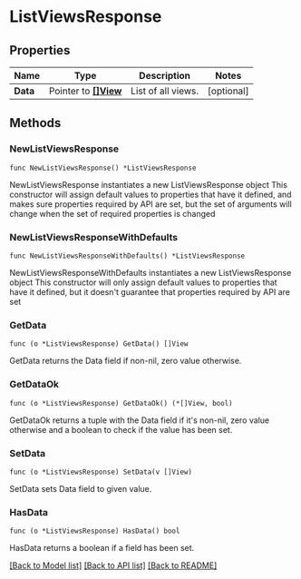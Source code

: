 # ListViewsResponse

## Properties

Name | Type | Description | Notes
------------ | ------------- | ------------- | -------------
**Data** | Pointer to [**[]View**](View.md) | List of all views. | [optional] 

## Methods

### NewListViewsResponse

`func NewListViewsResponse() *ListViewsResponse`

NewListViewsResponse instantiates a new ListViewsResponse object
This constructor will assign default values to properties that have it defined,
and makes sure properties required by API are set, but the set of arguments
will change when the set of required properties is changed

### NewListViewsResponseWithDefaults

`func NewListViewsResponseWithDefaults() *ListViewsResponse`

NewListViewsResponseWithDefaults instantiates a new ListViewsResponse object
This constructor will only assign default values to properties that have it defined,
but it doesn't guarantee that properties required by API are set

### GetData

`func (o *ListViewsResponse) GetData() []View`

GetData returns the Data field if non-nil, zero value otherwise.

### GetDataOk

`func (o *ListViewsResponse) GetDataOk() (*[]View, bool)`

GetDataOk returns a tuple with the Data field if it's non-nil, zero value otherwise
and a boolean to check if the value has been set.

### SetData

`func (o *ListViewsResponse) SetData(v []View)`

SetData sets Data field to given value.

### HasData

`func (o *ListViewsResponse) HasData() bool`

HasData returns a boolean if a field has been set.


[[Back to Model list]](../README.md#documentation-for-models) [[Back to API list]](../README.md#documentation-for-api-endpoints) [[Back to README]](../README.md)



